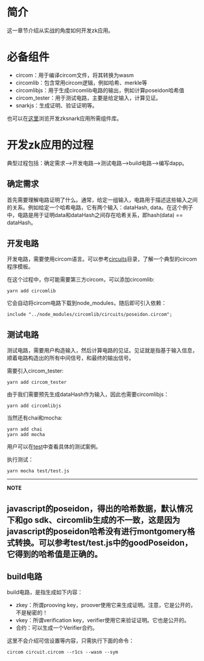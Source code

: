 # 简介
这一章节介绍从实战的角度如何开发zk应用。

# 必备组件

- circom：用于编译circom文件，将其转换为wasm
- circomlib：包含常用circom逻辑，例如哈希、merkle等
- circomlibjs：用于生成circomlib电路的输出，例如计算poseidon哈希值
- circom_tester：用于测试电路，主要是给定输入，计算见证。
- snarkjs：生成证明、验证证明等。

也可以在[这里](https://docs.circom.io/ )浏览开发zksnark应用所需组件库。


# 开发zk应用的过程
典型过程包括：确定需求——>开发电路——>测试电路——>build电路——>编写dapp。

## 确定需求
首先需要理解电路证明了什么。通常，给定一组输入，电路用于描述这些输入之间的关系。例如给定一个哈希电路，它有两个输入：dataHash, data。在这个例子中，电路是用于证明data和dataHash之间存在哈希关系，即hash(data) == dataHash。

## 开发电路
开发电路，需要使用circom语言。可以参考[circuits](./circuits)目录，了解一个典型的circom程序模板。

在这个过程中，你可能需要第三方circom，可以添加circomlib:
```
yarn add circomlib
```
它会自动将circom电路下载到node_modules，随后即可引入依赖：
```
include "../node_modules/circomlib/circuits/poseidon.circom";
```


## 测试电路
测试电路，需要用户构造输入，然后计算电路的见证。见证就是指基于输入信息，顺着电路构造出的所有中间信号，和最终的输出信号。

需要引入circom_tester:
```
yarn add circom_tester
```
由于我们需要预先生成dataHash作为输入，因此也需要circomlibjs：
```
yarn add circomlibjs
```
当然还有chai和mocha:
```
yarn add chai 
yarn add mocha
```

用户可以在[test](./test)中查看具体的测试案例。

执行测试：

```
yarn mocha test/test.js
```
---
**NOTE**

javascript的poseidon，得出的哈希数据，默认情况下和go sdk、circomlib生成的不一致，这是因为javascript的poseidon哈希没有进行montgomery格式转换。可以参考test/test.js中的goodPoseidon，它得到的哈希值是正确的。
---

## build电路

build电路，是指生成如下内容：
- zkey：所谓prooving key，proover使用它来生成证明。注意，它是公开的，不是秘密的！
- vkey：所谓verification key，verifier使用它来验证证明。它也是公开的。
- 合约：可以生成一个Verifier合约。

这里不会介绍可信设置等内容，只需执行下面的命令：
```
circom circuit.circom --r1cs --wasm --sym

```


